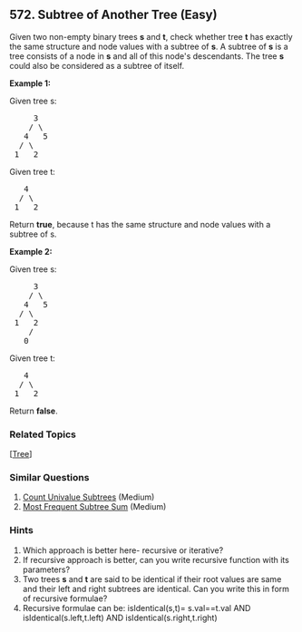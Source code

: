 <!--|This file generated by command(leetcode description); DO NOT EDIT.    |-->
<!--+----------------------------------------------------------------------+-->
<!--|@author    Openset <openset.wang@gmail.com>                           |-->
<!--|@link      https://github.com/openset                                 |-->
<!--|@home      https://github.com/openset/leetcode                        |-->
<!--+----------------------------------------------------------------------+-->

## 572. Subtree of Another Tree (Easy)

<p>
Given two non-empty binary trees <b>s</b> and <b>t</b>, check whether tree <b>t</b> has exactly the same structure and node values with a subtree of <b>s</b>. A subtree of <b>s</b> is a tree consists of a node in <b>s</b> and all of this node's descendants. The tree <b>s</b> could also be considered as a subtree of itself.
</p>

<p><b>Example 1:</b><br>

Given tree s:
<pre>
     3
    / \
   4   5
  / \
 1   2
</pre>
Given tree t:
<pre>
   4 
  / \
 1   2
</pre>
Return <b>true</b>, because t has the same structure and node values with a subtree of s.
</p>

<p><b>Example 2:</b><br>

Given tree s:
<pre>
     3
    / \
   4   5
  / \
 1   2
    /
   0
</pre>
Given tree t:
<pre>
   4
  / \
 1   2
</pre>
Return <b>false</b>.
</p>

### Related Topics
[[Tree](https://github.com/openset/leetcode/tree/master/tag/tree/README.md)]

### Similar Questions
  1. [Count Univalue Subtrees](https://github.com/openset/leetcode/tree/master/problems/count-univalue-subtrees) (Medium)
  1. [Most Frequent Subtree Sum](https://github.com/openset/leetcode/tree/master/problems/most-frequent-subtree-sum) (Medium)

### Hints
  1. Which approach is better here- recursive or iterative?
  1. If recursive approach is better, can you write recursive function with its parameters?
  1. Two trees <b>s</b> and <b>t</b> are said to be identical if their root values are same and their left and right subtrees are identical. Can you write this in form of recursive formulae?
  1. Recursive formulae can be: 
isIdentical(s,t)= s.val==t.val AND isIdentical(s.left,t.left) AND isIdentical(s.right,t.right)
